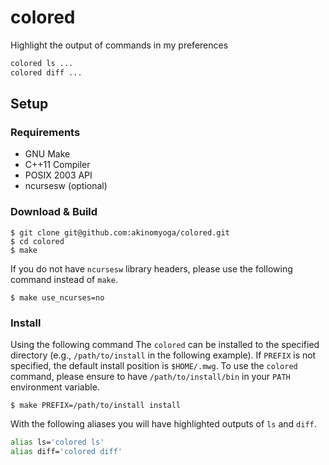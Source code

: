 # colored

Highlight the output of commands in my preferences

```bash
colored ls ...
colored diff ...
```

## Setup

### Requirements

- GNU Make
- C++11 Compiler
- POSIX 2003 API
- ncursesw (optional)

### Download & Build

```console
$ git clone git@github.com:akinomyoga/colored.git
$ cd colored
$ make
```

If you do not have `ncursesw` library headers, please use the following command instead of `make`.

```console
$ make use_ncurses=no
```

### Install

Using the following command The `colored` can be installed to the specified directory (e.g., `/path/to/install` in the following example). If `PREFIX` is not specified, the default install position is `$HOME/.mwg`. To use the `colored` command, please ensure to have `/path/to/install/bin` in your `PATH` environment variable.

```console
$ make PREFIX=/path/to/install install
```

With the following aliases you will have highlighted outputs of `ls` and `diff`.

```bash
alias ls='colored ls'
alias diff='colored diff'
```
